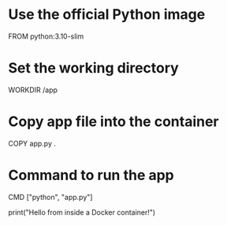 # Use the official Python image
FROM python:3.10-slim

# Set the working directory
WORKDIR /app

# Copy app file into the container
COPY app.py .

# Command to run the app
CMD ["python", "app.py"]






print("Hello from inside a Docker container!")
